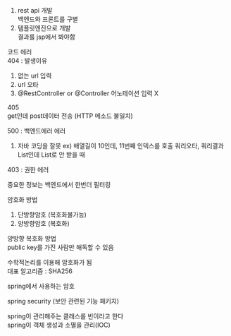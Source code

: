 1. rest api 개발  
    백엔드와 프론트를 구별
2. 템플릿엔진으로 개발  
    결과를 jsp에서 봐야함

코드 에러  
404 : 발생이유
1. 없는 url 입력
2. url 오타
3. @RestController or @Controller 어노테이션 입력 X

405  
get인데 post데이터 전송 (HTTP 메소드 불일치)

500 : 백엔드에러 에러
1. 자바 코딩을 잘못
ex) 배열길이 10인데, 11번째 인덱스를 호출
    쿼리오타,
    쿼리결과 List인데 List로 안 받을 때

403 : 권한 에러

중요한 정보는 백엔드에서 한번더 필터링

암호화 방법
1. 단방향암호 (복호화불가능)
2. 양방향암호 (복호화)

양방향 복호화 방법  
public key를 가진 사람만 해독할 수 있음

수학적논리를 이용해 암호화가 됨  
대표 알고리즘 : SHA256

spring에서 사용하는 암호

spring security (보안 관련된 기능 패키지)

spring이 관리해주는 클래스를 빈이라고 한다  
spring이 객체 생성과 소멸을 관리(IOC)
